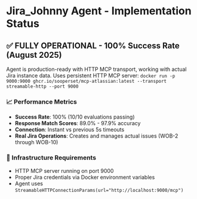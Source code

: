 # Jira_Johnny Agent - Implementation Status

## ✅ FULLY OPERATIONAL - 100% Success Rate (August 2025)

Agent is production-ready with HTTP MCP transport, working with actual Jira instance data. Uses persistent HTTP MCP server: `docker run -p 9000:9000 ghcr.io/sooperset/mcp-atlassian:latest --transport streamable-http --port 9000`

### 📈 Performance Metrics
- **Success Rate**: 100% (10/10 evaluations passing)
- **Response Match Scores**: 89.0% - 97.9% accuracy
- **Connection**: Instant vs previous 5s timeouts
- **Real Jira Operations**: Creates and manages actual issues (WOB-2 through WOB-10)

### 🔧 Infrastructure Requirements
- HTTP MCP server running on port 9000
- Proper Jira credentials via Docker environment variables
- Agent uses `StreamableHTTPConnectionParams(url="http://localhost:9000/mcp")`